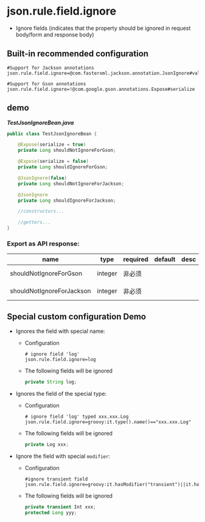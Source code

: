 # json.rule.field.ignore

- Ignore fields (indicates that the property should be ignored in request body/form and response body)


## Built-in recommended configuration

```properties
#Support for Jackson annotations
json.rule.field.ignore=@com.fasterxml.jackson.annotation.JsonIgnore#value

#Support for Gson annotations
json.rule.field.ignore=!@com.google.gson.annotations.Expose#serialize
```

## demo

***TestJsonIgnoreBean.java***

```java
public class TestJsonIgnoreBean {

    @Expose(serialize = true)
    private Long shouldNotIgnoreForGson;

    @Expose(serialize = false)
    private Long shouldIgnoreForGson;

    @JsonIgnore(false)
    private Long shouldNotIgnoreForJackson;

    @JsonIgnore
    private Long shouldIgnoreForJackson;

    //constructors...

    //getters...
}
```

### Export as API response:

| name | type | required | default | desc | other |
| --- | --- | --- | --- | --- | --- |
| shouldNotIgnoreForGson |	integer | 非必须 |  |  | mock: @natural(0,10000) |
| shouldNotIgnoreForJackson | integer | 非必须 |  |  | mock: @natural(0,10000) |

## Special custom configuration Demo

- Ignores the field with special name:

  - Configuration

    ```properties
    # ignore field 'log'
    json.rule.field.ignore=log
    ```

  - The following fields will be ignored

    ```java
    private String log;
    ```

- Ignores the field of the special type:

  - Configuration

    ```properties
    # ignore field 'log' typed xxx.xxx.Log
    json.rule.field.ignore=groovy:it.type().name()=="xxx.xxx.Log"
    ```

  - The following fields will be ignored
  
    ```java
    private Log xxx;
    ```

- Ignore the field with special `modifier`:

  - Configuration
    ```properties
    #ignore transient field
    json.rule.field.ignore=groovy:it.hasModifier("transient")||it.hasModifier("protected")
    ```

  - The following fields will be ignored
  
    ```java
    private transient Int xxx;
    protected Long yyy;
    ```
